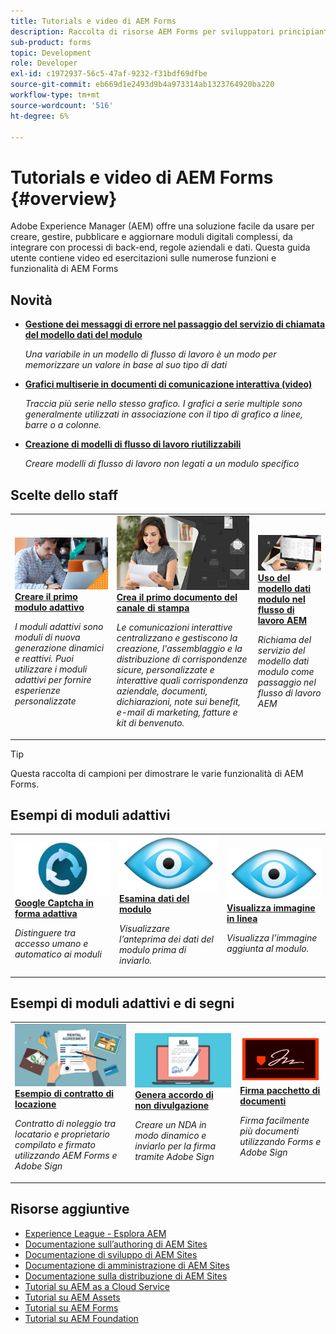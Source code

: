 ```yaml
---
title: Tutorials e video di AEM Forms
description: Raccolta di risorse AEM Forms per sviluppatori principianti ed esperti di AEM Forms
sub-product: forms
topic: Development
role: Developer
exl-id: c1972937-56c5-47af-9232-f31bdf69dfbe
source-git-commit: eb669d1e2493d9b4a973314ab1323764920ba220
workflow-type: tm+mt
source-wordcount: '516'
ht-degree: 6%

---
```


# Tutorials e video di AEM Forms {#overview}

Adobe Experience Manager (AEM) offre una soluzione facile da usare per creare, gestire, pubblicare e aggiornare moduli digitali complessi, da integrare con processi di back-end, regole aziendali e dati. Questa guida utente contiene video ed esercitazioni sulle numerose funzioni e funzionalità di AEM Forms

## Novità

* **[Gestione dei messaggi di errore nel passaggio del servizio di chiamata del modello dati del modulo](./adaptive-forms/handling-error-messages-in-invoke-fdm-step.md)**

   *Una variabile in un modello di flusso di lavoro è un modo per memorizzare un valore in base al suo tipo di dati*

* **[Grafici multiserie in documenti di comunicazione interattiva (video)](./interactive-communications/multiseriescharts.md)**

   *Traccia più serie nello stesso grafico. I grafici a serie multiple sono generalmente utilizzati in associazione con il tipo di grafico a linee, barre o a colonne.*

* **[Creazione di modelli di flusso di lavoro riutilizzabili](./adaptive-forms/re-usable-aem-forms-workflow-models-article.md)**

   *Creare modelli di flusso di lavoro non legati a un modulo specifico*

## Scelte dello staff

<table>
<tr>
  <td>
    <a href="./creating-your-first-adaptive-form/introduction-and-setup.md">
      <img alt="Creare il primo modulo adattivo" src="./assets/afhero.png" />
    </a>
    <div>
      <a href="./creating-your-first-adaptive-form/introduction-and-setup.md">
    <strong>Creare il primo modulo adattivo</strong>
    </a>
    </div>
    <p>
    <em>I moduli adattivi sono moduli di nuova generazione dinamici e reattivi. Puoi utilizzare i moduli adattivi per fornire esperienze personalizzate</em>
    <p>
  </td>
   <td>
    <a href="./ic-print-channel-tutorial/introduction.md">
      <img alt="Crea il primo documento del canale di stampa" src="./assets/correspondence-management1.png" />
    </a>
    <div>
      <a href="./ic-print-channel-tutorial/introduction.md">
    <strong>Crea il primo documento del canale di stampa</strong>
    </a>
    </div>
    <p>
    <em>Le comunicazioni interattive centralizzano e gestiscono la creazione, l'assemblaggio e la distribuzione di corrispondenze sicure, personalizzate e interattive quali corrispondenza aziendale, documenti, dichiarazioni, note sui benefit, e-mail di marketing, fatture e kit di benvenuto. </em>
    <p>
  </td>
  <td>
    <a href="./adaptive-forms/form-data-model-service-as-step-in-workflow-video-use.md">
      <img alt="Uso del modello dati modulo nel flusso di lavoro AEM" src="./assets/fdmlogo.png" />
    </a>
    <div>
      <a href="./adaptive-forms/form-data-model-service-as-step-in-workflow-video-use.md">
    <strong>Uso del modello dati modulo nel flusso di lavoro AEM</strong>
    </a>
    </div>
    <p>
    <em>Richiama del servizio del modello dati modulo come passaggio nel flusso di lavoro AEM</em>
    <p>
  </td>
</tr>
</table>

>[!TIP]
>
>Questa raccolta di campioni per dimostrare le varie funzionalità di AEM Forms.


## Esempi di moduli adattivi

<table>
<tr>
  <td>
    <a href="https://experienceleague.adobe.com/docs/experience-manager-learn/getting-started-with-aem-headless/graphql/overview.html">
      <img alt= "Captch in AEM Forms" src="./assets/captcha1.png" />
    </a>
    <div>
      <a href="https://forms.enablementadobe.com/content/forms/af/registerfornewsletter.html">
    <strong>Google Captcha in forma adattiva</strong>
    </a>
    </div>
    <p>
    <em> Distinguere tra accesso umano e automatico ai moduli</em>
    <p>
  </td>
  <td>
    <a href="https://forms.enablementadobe.com/content/dam/formsanddocuments/summaryscreen/jcr:content?wcmmode=disabled">
    <img alt="Anteprima dati modulo" src="./assets/preview.png" />
    </a>
    <div>
    <a href="https://forms.enablementadobe.com/content/dam/formsanddocuments/summaryscreen/jcr:content?wcmmode=disabled">
    <strong>Esamina dati del modulo</strong>
    </a>
    </div>
    <p>
    <em>Visualizzare l’anteprima dei dati del modulo prima di inviarlo.</em>
    </p>
  </td>
  <td>
    <a href="https://forms.enablementadobe.com/content/forms/af/addinlineimage.html">
      <img alt=" Immagine in linea" src="./assets/preview.png" />
    </a>
     <div>
      <a href="https://forms.enablementadobe.com/content/forms/af/addinlineimage.html">
        <strong>Visualizza immagine in linea</strong>
      </a>
    </div>
    <p>
    <em>Visualizza l’immagine aggiunta al modulo.</em>
    <p>
  </td>
</tr>
</table>

## Esempi di moduli adattivi e di segni

<table>
<tr>
  <td>
    <a href="https://forms.enablementadobe.com/content/forms/af/rentalagreement.html">
      <img alt="Contratto di locazione" src="./assets/rental-agreement.png" />
    </a>
    <div>
      <a href="https://forms.enablementadobe.com/content/forms/af/rentalagreement.html">
    <strong>Esempio di contratto di locazione</strong>
    </a>
    </div>
    <p>
    <em>Contratto di noleggio tra locatario e proprietario compilato e firmato utilizzando AEM Forms e Adobe Sign</em>
    <p>
  </td>
  <td>
    <a href="https://forms.enablementadobe.com/content/dam/formsanddocuments/ndawizard/jcr:content?wcmmode=disabled">
    <img alt="Accordo NDA" src="./assets/nda1.png" />
    </a>
    <div>
    <a href="https://forms.enablementadobe.com/content/dam/formsanddocuments/ndawizard/jcr:content?wcmmode=disabled">
    <strong>Genera accordo di non divulgazione</strong>
    </a>
    </div>
    <p>
    <em>Creare un NDA in modo dinamico e inviarlo per la firma tramite Adobe Sign</em>
    </p>
  </td>
  <td>
    <a href="https://forms.enablementadobe.com/content/dam/formsanddocuments/formsandsigndemo/refinanceform/jcr:content?wcmmode=disabled">
      <img alt="Firma pacchetto documento" src="./assets/sign.png" />
    </a>
     <div>
      <a href="https://forms.enablementadobe.com/content/dam/formsanddocuments/formsandsigndemo/refinanceform/jcr:content?wcmmode=disabled">
        <strong>Firma pacchetto di documenti</strong>
      </a>
    </div>
    <p>
    <em>Firma facilmente più documenti utilizzando Forms e Adobe Sign</em>
    <p>
  </td>
</tr>
</table>




## Risorse aggiuntive

* [Experience League - Esplora AEM](https://experienceleague.adobe.com/#recommended/solutions/experience-manager)
* [Documentazione sull’authoring di AEM Sites](https://experienceleague.adobe.com/docs/experience-manager-65/authoring/home.html)
* [Documentazione di sviluppo di AEM Sites](https://experienceleague.adobe.com/docs/experience-manager-65/developing/home.html)
* [Documentazione di amministrazione di AEM Sites](https://experienceleague.adobe.com/docs/experience-manager-65/administering/home.html)
* [Documentazione sulla distribuzione di AEM Sites](https://experienceleague.adobe.com/docs/experience-manager-65/deploying/home.html)
* [Tutorial su AEM as a Cloud Service](/help/cloud-service/overview.md)
* [Tutorial su AEM Assets](/help/assets/overview.md)
* [Tutorial su AEM Forms](/help/forms/overview.md)
* [Tutorial su AEM Foundation](/help/foundation/overview.md)
